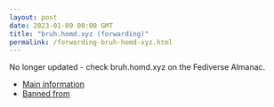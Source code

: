```yaml
---
layout: post
date: 2023-01-09 00:00 GMT
title: "bruh.homd.xyz (forwarding)"
permalink: /forwarding-bruh-homd-xyz.html
---
```


No longer updated - check bruh.homd.xyz on the Fediverse Almanac.

* [Main information](https://www.fediversealmanac.com/api/v1/instances/bruh.homd.xyz)
* [Banned from](https://www.fediversealmanac.com/api/v1/instances/bruh.homd.xyz/banned_from)

